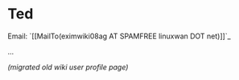 Ted
===

Email: \`[[MailTo(eximwiki08ag AT SPAMFREE linuxwan DOT net)]]\`\_

...

_(migrated old wiki user profile page)_
